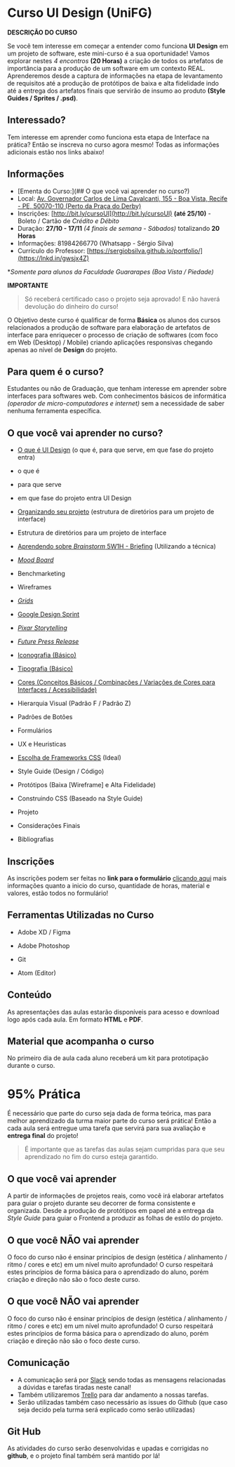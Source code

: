 # Curso UI Design (UniFG)
**DESCRIÇÃO DO CURSO**

Se você tem interesse em começar a entender como funciona **UI Design** em um projeto de software, este mini-curso é a sua oportunidade! Vamos explorar nestes *4 encontros* **(20 Horas)** a criação de todos os artefatos de importância para a produção de um software em um contexto REAL. Aprenderemos desde a captura de informações na etapa de levantamento de requisitos até a produção de protótipos de baixa e alta fidelidade indo até a entrega dos artefatos finais que servirão de insumo ao produto **(Style Guides / Sprites / .psd)**.

## Interessado?

Tem interesse em aprender como funciona esta etapa de Interface na prática? Então se inscreva no curso agora mesmo! Todas as informações adicionais estão nos links abaixo!

## Informações

- [Ementa do Curso:](## O que você vai aprender no curso?)
- Local: [Av. Governador Carlos de Lima Cavalcanti, 155 - Boa Vista, Recife - PE, 50070-110 (Perto da Praça do Derby)](https://goo.gl/maps/h2BkiuKemS12)
- Inscrições: [http://bit.ly/cursoUI](http://bit.ly/cursoUI) **(até 25/10)** - Boleto / Cartão de *Crédito e Débito*
- Duração: **27/10 - 17/11** *(4 finais de semana - Sábados)* totalizando **20 Horas**
- Informações: 81984266770 (Whatsapp - Sérgio Silva)
- Currículo do Professor: [https://sergiobsilva.github.io/portfolio/](https://lnkd.in/gwsjx4Z)

**Somente para alunos da Faculdade Guararapes (Boa Vista / Piedade)*

**IMPORTANTE**

> Só receberá certificado caso o projeto seja aprovado! E não haverá devolução do dinheiro do curso!

O Objetivo deste curso é qualificar de forma **Básica** os alunos dos cursos relacionados a produção de software para elaboração de artefatos de interface para enriquecer o processo de criação de softwares (com foco em Web (Desktop) / Mobile) criando aplicações responsivas chegando apenas ao nível de **Design** do projeto.
  

## Para quem é o curso?

  

Estudantes ou não de Graduação, que tenham interesse em aprender sobre interfaces para softwares web. Com conhecimentos básicos de informática *(operador de micro-computadores e internet)* sem a necessidade de saber nenhuma ferramenta específica.

  

## O que você vai aprender no curso?

  

- [O que é UI Design]() (o que é, para que serve, em que fase do projeto entra)
- o que é
- para que serve
- em que fase do projeto entra UI Design

- [Organizando seu projeto]() (estrutura de diretórios para um projeto de interface)
- Estrutura de diretórios para um projeto de interface

- [Aprendendo sobre *Brainstorm* 5W1H - Briefing]() (Utilizando a técnica)

- [*Mood Board*]()
- Benchmarketing
- Wireframes

- [*Grids*]()

- [Google Design Sprint]()

- [*Pixar Storytelling*]()

- [*Future Press Release*]()

- [Iconografia (Básico)]()

- [Tipografia (Básico)]()

- [Cores (Conceitos Básicos / Combinações / Variações de Cores para Interfaces / Acessibilidade)]()
- Hierarquia Visual (Padrão F / Padrão Z)
- Padrões de Botões
- Formulários
- UX e Heuristicas

- [Escolha de Frameworks CSS]() (Ideal)
- Style Guide (Design / Código)
- Protótipos (Baixa [Wireframe] e Alta Fidelidade)
- Construindo CSS (Baseado na Style Guide)
- Projeto
- Considerações Finais
- Bibliografias


## Inscrições

  

As inscrições podem ser feitas no **link para o formulário** [clicando aqui](http://bit.ly/cursoUI)  mais informações quanto a inicio do curso, quantidade de horas, material e valores, estão todos no formulário!

  

## Ferramentas Utilizadas no Curso

- Adobe XD / Figma

- Adobe Photoshop

- Git

- Atom (Editor)

  

## Conteúdo

As apresentações das aulas estarão disponíveis para acesso e download logo após cada aula. Em formato **HTML** e **PDF**.


## Material que acompanha o curso

  
No primeiro dia de aula cada aluno receberá um kit para prototipação durante o curso.
  

# 95% Prática
  

É necessário que parte do curso seja dada de forma teórica, mas para melhor aprendizado da turma maior parte do curso será prática! Então a cada aula será entregue uma tarefa que servirá para sua avaliação e **entrega final** do projeto!

  
> É importante que as tarefas das aulas sejam cumpridas para que seu aprendizado no fim do curso esteja garantido.


## O que você vai aprender
  

A partir de informações de projetos reais, como você irá elaborar artefatos para guiar o projeto durante seu decorrer de forma consistente e organizada. Desde a produção de protótipos em papel até a entrega da *Style Guide* para guiar o Frontend a produzir as folhas de estilo do projeto.


## O que você NÃO vai aprender 

O foco do curso não é ensinar princípios de design (estética / alinhamento / ritmo / cores e etc) em um nível muito aprofundado! O curso respeitará estes princípios de forma básica para o aprendizado do aluno, porém criação e direção não são o foco deste curso.

## O que você NÃO vai aprender 

O foco do curso não é ensinar princípios de design (estética / alinhamento / ritmo / cores e etc) em um nível muito aprofundado! O curso respeitará estes princípios de forma básica para o aprendizado do aluno, porém criação e direção não são o foco deste curso.

## Comunicação

- A comunicação será por [Slack](https://uidesignunifg.slack.com/messages/CD8DNUHF1/team/UD6KU7KEU/) sendo todas as mensagens relacionadas a dúvidas e tarefas tiradas neste canal!
- Também utilizaremos [Trello](http://trello.com) para dar andamento a nossas tarefas.
- Serão utilizadas também caso necessário as issues do Github (que caso seja decido pela turma será explicado como serão utilizadas)
  

## Git Hub

  As atividades do curso serão desenvolvidas e upadas e corrigidas no **github**, e o projeto final também será mantido por lá!
